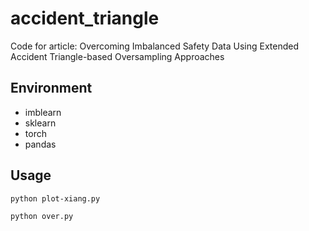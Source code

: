 # accident_triangle

Code for article:  Overcoming Imbalanced Safety Data Using Extended Accident Triangle-based Oversampling Approaches



## Environment
- imblearn
- sklearn
- torch
- pandas





## Usage


```bash 
python plot-xiang.py
```

```bash 
python over.py
```




